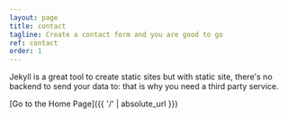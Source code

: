 ```yaml
---
layout: page
title: contact
tagline: Create a contact form and you are good to go
ref: contact
order: 1
---
```


Jekyll is a great tool to create static sites but with static site, there's no backend to send your data to: that is why you need a third party service.

[Go to the Home Page]({{ '/' | absolute_url }})
